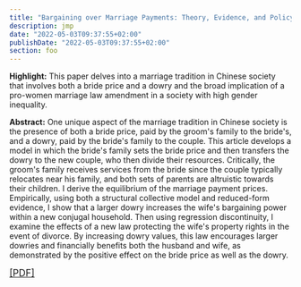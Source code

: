 ```yaml
---
title: "Bargaining over Marriage Payments: Theory, Evidence, and Policy Implications (Job Market Paper)"
description: jmp
date: "2022-05-03T09:37:55+02:00"
publishDate: "2022-05-03T09:37:55+02:00"
section: foo
---
```


<b>Highlight:</b> This paper delves into a marriage tradition in Chinese society that involves both a bride price and a dowry and the broad implication of a pro-women marriage law amendment in a society with high gender inequality.

<!--more-->

<b>Abstract:</b> One unique aspect of the marriage tradition in Chinese society is the presence of both a bride price, paid by the groom's family to the bride's, and a dowry, paid by the bride's family to the couple. This article develops a model in which the bride's family sets the bride price and then transfers the dowry to the new couple, who then divide their resources. Critically, the groom's family receives services from the bride since the couple typically relocates near his family, and both sets of parents are altruistic towards their children. I derive the equilibrium of the marriage payment prices. Empirically, using both a structural collective model and reduced-form evidence, I show that a larger dowry increases the wife's bargaining power within a new conjugal household. Then using regression discontinuity, I examine the effects of a new law protecting the wife's property rights in the event of divorce. By increasing dowry values, this law encourages larger dowries and financially benefits both the husband and wife, as demonstrated by the positive effect on the bride price as well as the dowry.

<big><a target="_blank" rel="noopener noreferrer" href="../bargaining_over_marriage_payments.pdf">[PDF]</a></big>
